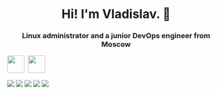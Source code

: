 <div id="header" align="center"> 
<h1>Hi! I'm Vladislav. 👋</h1>
<h3>Linux administrator and a junior DevOps engineer from Moscow</h3>
</div>

<img src="https://cdn.jsdelivr.net/gh/devicons/devicon@latest/icons/bash/bash-original.svg" with="40" height="40" />&nbsp;
<img src="https://cdn.jsdelivr.net/gh/devicons/devicon@latest/icons/python/python-plain-wordmark.svg" with="40" height="40" />&nbsp;
          
          
          

![](http://github-profile-summary-cards.vercel.app/api/cards/profile-details?username=vodin26&theme=apprentice)
![](http://github-profile-summary-cards.vercel.app/api/cards/repos-per-language?username=vodin26&theme=apprentice)
![](http://github-profile-summary-cards.vercel.app/api/cards/most-commit-language?username=vodin26&theme=apprentice)
![](http://github-profile-summary-cards.vercel.app/api/cards/stats?username=vodin26&theme=apprentice)
![](http://github-profile-summary-cards.vercel.app/api/cards/productive-time?username=vodin26&theme=apprentice&utcOffset=8)
<!--
**vodin26/vodin26** is a ✨ _special_ ✨ repository because its `README.md` (this file) appears on your GitHub profile.
💬 I love writing code in bash

Here are some ideas to get you started:

- 🔭 I’m currently working on ...
- 🌱 I’m currently learning ...
- 👯 I’m looking to collaborate on ...
- 🤔 I’m looking for help with ...
- 💬 Ask me about ...
- 📫 How to reach me: ...
- 😄 Pronouns: ...
- ⚡ Fun fact: ...
-->

